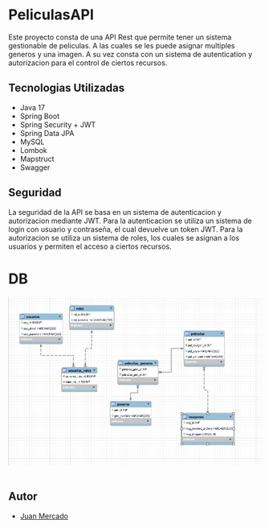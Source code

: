 # PeliculasAPI

Este proyecto consta de una API Rest que permite tener un sistema gestionable de peliculas.
A las cuales se les puede asignar multiples generos y una imagen. 
A su vez consta con un sistema de autentication y autorizacion para el control de ciertos recursos.

## Tecnologias Utilizadas
- Java 17
- Spring Boot
- Spring Security + JWT
- Spring Data JPA
- MySQL
- Lombok
- Mapstruct
- Swagger

## Seguridad
La seguridad de la API se basa en un sistema de autenticacion y autorizacion mediante JWT.
Para la autenticacion se utiliza un sistema de login con usuario y contraseña, el cual devuelve un token JWT.
Para la autorizacion se utiliza un sistema de roles, los cuales se asignan a los usuarios y permiten el acceso a ciertos recursos.

# DB
![](bd.png)
<br/><br/>


## Autor
- [Juan Mercado]([https://www.linkedin.com/in/juan-ferrara/](https://www.linkedin.com/in/juan-mercado-0aba7a68/)https://www.linkedin.com/in/juan-mercado-0aba7a68/)
